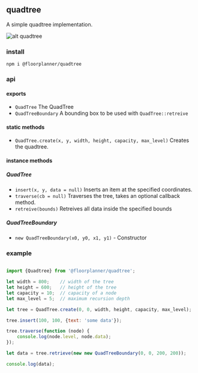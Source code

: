 ## quadtree

A simple quadtree implementation.

![alt quadtree](https://content.screencast.com/users/TimKnip/folders/Jing/media/2e40667f-baf3-416c-98ff-ef8ef372271b/2018-03-26_1312.png)

### install

    npm i @floorplanner/quadtree

### api

#### exports

-  `QuadTree` The QuadTree
-  `QuadTreeBoundary` A bounding box to be used with `QuadTree::retreive`

#### static methods

-  `QuadTree.create(x, y, width, height, capacity, max_level)` Creates the quadtree.

#### instance methods

##### QuadTree

-  `insert(x, y, data = null)` Inserts an item at the specified coordinates.
-  `traverse(cb = null)` Traverses the tree, takes an optional callback method.
-  `retreive(bounds)` Retreives all data inside the specified bounds

##### QuadTreeBoundary

-  `new QuadTreeBoundary(x0, y0, x1, y1)` - Constructor

### example

```javascript

import {Quadtree} from '@floorplanner/quadtree';

let width = 800;    // width of the tree
let height = 600;   // height of the tree
let capacity = 10;  // capacity of a node
let max_level = 5;  // maximum recursion depth

let tree = QuadTree.create(0, 0, width, height, capacity, max_level);

tree.insert(100, 100, {text: 'some data'});

tree.traverse(function (node) {
    console.log(node.level, node.data);
});

let data = tree.retrieve(new new QuadTreeBoundary(0, 0, 200, 200));

console.log(data);

```
